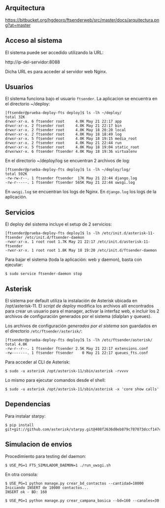 Arquitectura
------------

https://bitbucket.org/hgdeoro/ftsenderweb/src/master/docs/arquitectura.png?at=master

Acceso al sistema
-----------------

El sistema puede ser accedido utilizando la URL:

http://ip-del-servidor:8088

Dicha URL es para acceder al servidor web Nginx.

Usuarios
--------

El sistema funciona bajo el usuario `ftsender`. La aplicacion se encuentra en el directorio ~/deploy:

    [ftsender@prueba-deploy-fts deploy]$ ls -lh ~/deploy/
    total 32K
    drwxr-xr-x. 6 ftsender root     4.0K May 21 22:17 app
    drwxr-xr-x. 2 ftsender root     4.0K May 21 22:17 bin
    drwxr-xr-x. 2 ftsender root     4.0K May 18 20:20 local
    drwxr-xr-x. 2 ftsender root     4.0K May 18 18:49 log
    drwxr-xr-x. 5 ftsender root     4.0K May 18 19:15 media_root
    drwxr-xr-x. 2 ftsender root     4.0K May 21 22:44 run
    drwxr-xr-x. 5 ftsender root     4.0K May 18 19:04 static_root
    drwxrwxr-x. 6 ftsender ftsender 4.0K May 18 19:36 virtualenv

En el directorio ~/deploy/log se encuentran 2 archivos de log:

    [ftsender@prueba-deploy-fts deploy]$ ls -lh ~/deploy/log/
    total 592K
    -rw-rw-r--. 1 ftsender ftsender  17K May 21 22:44 django.log
    -rw-r-----. 1 ftsender ftsender 565K May 21 22:44 uwsgi.log

En `uwsgi.log` se encuentran los logs de Nginx. En `django.log` los logs de la aplicación.

Servicios
---------

El deploy del sistema incluye el setup de 2 servicios:

    [ftsender@prueba-deploy-fts deploy]$ ls -lh /etc/init.d/asterisk-11-ftsender /etc/init.d/ftsender-daemon 
    -rwxr-xr-x. 1 root root 1.7K May 21 22:17 /etc/init.d/asterisk-11-ftsender
    -rwxr-xr-x. 1 root root 1.8K May 18 19:20 /etc/init.d/ftsender-daemon

Para bajar el sistema (toda la aplicación: web y daemon), basta con ejecutar:

    $ sudo service ftsender-daemon stop

Asterisk
--------

El sistema por default utiliza la instalación de Asterisk ubicada en /opt/asterisk-11.
El *script de deploy* modifica los archivos allí encontrados para crear un usuario
para el manager, activar la interfaz web, e incluir los 2 archivos de configuración
generados por el sistema (dialplan y queues).

Los archivos de configuración *generados por el sistema* son
guardados en el directorio `/etc/ftsender/asterisk/`:

    [ftsender@prueba-deploy-fts deploy]$ ls -lh /etc/ftsender/asterisk/
    total 4.0K
    -rw-r--r--. 1 ftsender ftsender 2.5K May 21 22:17 extensions.conf
    -rw-------. 1 ftsender ftsender    0 May 21 22:17 queues_fts.conf

Para acceder al CLI de Asterisk:

    $ sudo -u asterisk /opt/asterisk-11/sbin/asterisk -rvvvv

Lo mismo para ejecutar comandos desde el shell:

    $ sudo -u asterisk /opt/asterisk-11/sbin/asterisk -x 'core show calls'






Dependencias
------------

Para instalar starpy:

    $ pip install git+git://github.com/asterisk/starpy.git@408f2636d8eb879c787073dccf147cc5fe734cba

Simulacion de envios
--------------------

Procedimiento para testing del daemon:

    $ USE_PG=1 FTS_SIMULADOR_DAEMON=1 ./run_uwsgi.sh

En otra consola:

    $ USE_PG=1 python manage.py crear_bd_contactos --cantidad=10000
    Iniciando INSERT de 10000 contactos...
    INSERT ok - BD: 160

    $ USE_PG=1 python manage.py crear_campana_basica --bd=160 --canales=30

